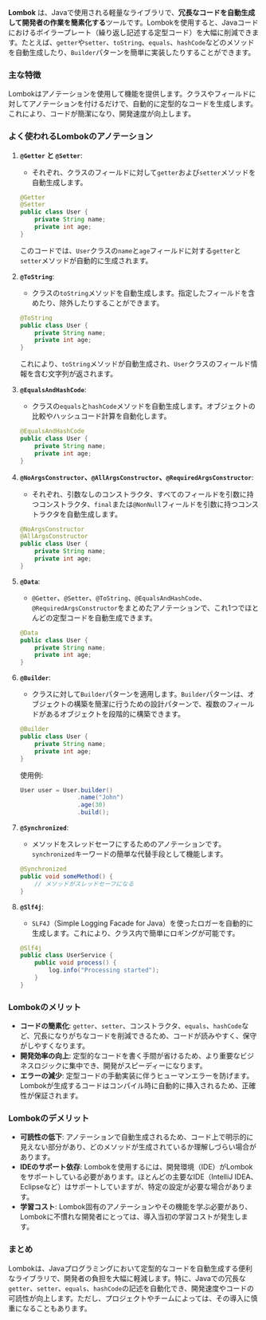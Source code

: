**Lombok** は、Javaで使用される軽量なライブラリで、**冗長なコードを自動生成して開発者の作業を簡素化する**ツールです。Lombokを使用すると、Javaコードにおけるボイラープレート（繰り返し記述する定型コード）を大幅に削減できます。たとえば、`getter`や`setter`、`toString`、`equals`、`hashCode`などのメソッドを自動生成したり、`Builder`パターンを簡単に実装したりすることができます。

### 主な特徴

Lombokはアノテーションを使用して機能を提供します。クラスやフィールドに対してアノテーションを付けるだけで、自動的に定型的なコードを生成します。これにより、コードが簡潔になり、開発速度が向上します。

### よく使われるLombokのアノテーション

1. **`@Getter` と `@Setter`**:
   - それぞれ、クラスのフィールドに対して`getter`および`setter`メソッドを自動生成します。

   ```java
   @Getter
   @Setter
   public class User {
       private String name;
       private int age;
   }
   ```

   このコードでは、`User`クラスの`name`と`age`フィールドに対する`getter`と`setter`メソッドが自動的に生成されます。

2. **`@ToString`**:
   - クラスの`toString`メソッドを自動生成します。指定したフィールドを含めたり、除外したりすることができます。

   ```java
   @ToString
   public class User {
       private String name;
       private int age;
   }
   ```

   これにより、`toString`メソッドが自動生成され、`User`クラスのフィールド情報を含む文字列が返されます。

3. **`@EqualsAndHashCode`**:
   - クラスの`equals`と`hashCode`メソッドを自動生成します。オブジェクトの比較やハッシュコード計算を自動化します。

   ```java
   @EqualsAndHashCode
   public class User {
       private String name;
       private int age;
   }
   ```

4. **`@NoArgsConstructor`、`@AllArgsConstructor`、`@RequiredArgsConstructor`**:
   - それぞれ、引数なしのコンストラクタ、すべてのフィールドを引数に持つコンストラクタ、`final`または`@NonNull`フィールドを引数に持つコンストラクタを自動生成します。

   ```java
   @NoArgsConstructor
   @AllArgsConstructor
   public class User {
       private String name;
       private int age;
   }
   ```

5. **`@Data`**:
   - `@Getter`、`@Setter`、`@ToString`、`@EqualsAndHashCode`、`@RequiredArgsConstructor`をまとめたアノテーションで、これ1つでほとんどの定型コードを自動生成できます。

   ```java
   @Data
   public class User {
       private String name;
       private int age;
   }
   ```

6. **`@Builder`**:
   - クラスに対して`Builder`パターンを適用します。`Builder`パターンは、オブジェクトの構築を簡潔に行うための設計パターンで、複数のフィールドがあるオブジェクトを段階的に構築できます。

   ```java
   @Builder
   public class User {
       private String name;
       private int age;
   }
   ```

   使用例:
   ```java
   User user = User.builder()
                   .name("John")
                   .age(30)
                   .build();
   ```

7. **`@Synchronized`**:
   - メソッドをスレッドセーフにするためのアノテーションです。`synchronized`キーワードの簡単な代替手段として機能します。

   ```java
   @Synchronized
   public void someMethod() {
       // メソッドがスレッドセーフになる
   }
   ```

8. **`@Slf4j`**:
   - `SLF4J`（Simple Logging Facade for Java）を使ったロガーを自動的に生成します。これにより、クラス内で簡単にロギングが可能です。

   ```java
   @Slf4j
   public class UserService {
       public void process() {
           log.info("Processing started");
       }
   }
   ```

### Lombokのメリット

- **コードの簡素化**: `getter`、`setter`、コンストラクタ、`equals`、`hashCode`など、冗長になりがちなコードを削減できるため、コードが読みやすく、保守がしやすくなります。
- **開発効率の向上**: 定型的なコードを書く手間が省けるため、より重要なビジネスロジックに集中でき、開発がスピーディーになります。
- **エラーの減少**: 定型コードの手動実装に伴うヒューマンエラーを防げます。Lombokが生成するコードはコンパイル時に自動的に挿入されるため、正確性が保証されます。

### Lombokのデメリット

- **可読性の低下**: アノテーションで自動生成されるため、コード上で明示的に見えない部分があり、どのメソッドが生成されているか理解しづらい場合があります。
- **IDEのサポート依存**: Lombokを使用するには、開発環境（IDE）がLombokをサポートしている必要があります。ほとんどの主要なIDE（IntelliJ IDEA、Eclipseなど）はサポートしていますが、特定の設定が必要な場合があります。
- **学習コスト**: Lombok固有のアノテーションやその機能を学ぶ必要があり、Lombokに不慣れな開発者にとっては、導入当初の学習コストが発生します。

### まとめ

Lombokは、Javaプログラミングにおいて定型的なコードを自動生成する便利なライブラリで、開発者の負担を大幅に軽減します。特に、Javaでの冗長な`getter`、`setter`、`equals`、`hashCode`の記述を自動化でき、開発速度やコードの可読性が向上します。ただし、プロジェクトやチームによっては、その導入に慎重になることもあります。
